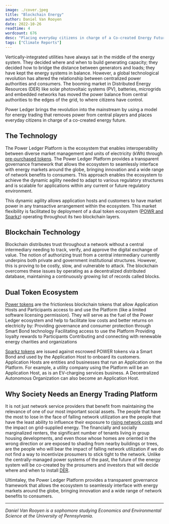 ```yaml
---
image: ./cover.jpeg
title: "Blockchain Energy"
author: Daniel Van Rooyen
date: 2022-10-26
readtime: 4
wordcount: 676
desc: "Placing everyday citizens in charge of a Co-created Energy Future."
tags: ["Climate Reports"]
---
```


Vertically-integrated utilities have always sat in the middle of the energy system. They decided where and when to build generating capacity; they decided how to bridge the distance between generators and loads; they have kept the energy systems in balance. However, a global technological revolution has altered the relationship between centralized power authorities and consumers. The booming market in Distributed Energy Resources (DER) like solar photovoltaic systems (PV), batteries, microgrids and embedded networks has moved the power balance from central authorities to the edges of the grid, to where citizens have control.

Power Ledger brings the revolution into the mainstream by using a model for energy trading that removes power from central players and places everyday citizens in charge of a co-created energy future.

## The Technology

The Power Ledger Platform is the ecosystem that enables interoperability between diverse market management and units of electricity (kWh) through [pre-purchased tokens](https://www.powerledger.io/solutions/need/grid-stability). The Power Ledger Platform provides a transparent governance framework that allows the ecosystem to seamlessly interface with energy markets around the globe, bringing innovation and a wide range of network benefits to consumers. This approach enables the ecosystem to achieve the dynamic agility needed to adapt to various regulatory structures and is scalable for applications within any current or future regulatory environment.

This dynamic agility allows application hosts and customers to have market power in any transactive arrangement within the ecosystem. This market flexibility is facilitated by deployment of a dual token ecosystem ([POWR and Sparkz](https://assets.website-files.com/612e1d86b8aa434030a7da5c/612e1d86b8aa43490ba7dcd3_Power%20Ledger%20White%20Paper%202021.pdf)) operating throughout its two blockchain layers.

## Blockchain Technology

Blockchain distributes trust throughout a network without a central intermediary needing to track, verify, and approve the digital exchange of value. The notion of authorizing trust from a central intermediary currently underpins both private and government institutional structures. However, this is proving to be costly, slow, and vulnerable to attack. The blockchain overcomes these issues by operating as a decentralized distributed database, maintaining a continuously growing list of records called blocks.

## Dual Token Ecosystem

[Power tokens](https://globalroadtechnology.com/blockchain-technology-a-powerledger-perspective/) are the frictionless blockchain tokens that allow Application Hosts and Participants access to and use the Platform (like a limited software licensing permission). They will serve as the fuel of the Power Ledger ecosystem and help to facilitate low costs and better returns on electricity by:
Providing governance and consumer protection through Smart Bond technology
Facilitating access to use the Platform
Providing loyalty rewards to Participants
Contributing and connecting with renewable energy charities and organizations

[Sparkz tokens](https://globalroadtechnology.com/blockchain-technology-a-powerledger-perspective/) are issued against escrowed POWER tokens via a Smart Bond and used by the Application Host to onboard its customers. Application Hosts are entities and businesses that run an Application on the Platform. For example, a utility company using the Platform will be an Application Host, as is an EV-charging services business. A Decentralized Autonomous Organization can also become an Application Host.

## Why Society Needs an Energy Trading Platform

It is not just network service providers that benefit from maintaining the relevance of one of our most important social assets. The people that have the most to lose in the face of falling network utilization are the people that have the least ability to influence their exposure to [rising network costs](https://www.powerledger.io/company/power-ledger-whitepaper) and the impact on grid-supplied energy. The financially and socially marginalized renters, the significant number of tenants living in group housing developments, and even those whose homes are oriented in the wrong direction or are exposed to shading from nearby buildings or trees, are the people who will bear the impact of falling network utilization if we do not find a way to incentivize prosumers to stick tight to the network. Unlike the centrally-managed power systems of the past, the future of the energy system will be co-created by the prosumers and investors that will decide where and when to install [DER](https://www.wbdg.org/resources/distributed-energy-resources-der).

Ultimtaley, the Power Ledger Platform provides a transparent governance framework that allows the ecosystem to seamlessly interface with energy markets around the globe, bringing innovation and a wide range of network benefits to consumers.

---

_Daniel Van Rooyen is a sophomore studying Economics and Environmental Science at the University of Pennsylvania._
